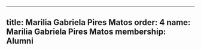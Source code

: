 ---
  title: Marilia Gabriela Pires Matos
  order: 4
  name: Marilia Gabriela Pires Matos
  membership: Alumni
  ---
  